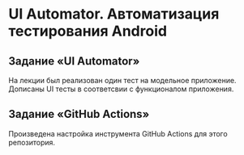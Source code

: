 # UI Automator. Автоматизация тестирования Android


## Задание «UI Automator»

На лекции был реализован один тест на модельное приложение. Дописаны UI тесты в соответсвии с функционалом приложения.


## Задание «GitHub Actions»

Произведена настройка инструмента GitHub Actions для этого репозитория.


